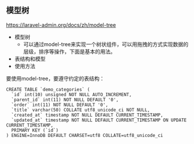 ## 模型树
https://laravel-admin.org/docs/zh/model-tree
- 模型树
    - 可以通过model-tree来实现一个树状组件，可以用拖拽的方式实现数据的层级，排序等操作，下面是基本的用法。
- 表结构和模型
- 使用方法

要使用model-tree，要遵守约定的表结构：
```
CREATE TABLE `demo_categories` (
  `id` int(10) unsigned NOT NULL AUTO_INCREMENT,
  `parent_id` int(11) NOT NULL DEFAULT '0',
  `order` int(11) NOT NULL DEFAULT '0',
  `title` varchar(50) COLLATE utf8_unicode_ci NOT NULL,
  `created_at` timestamp NOT NULL DEFAULT CURRENT_TIMESTAMP,
  `updated_at` timestamp NOT NULL DEFAULT CURRENT_TIMESTAMP ON UPDATE CURRENT_TIMESTAMP,
  PRIMARY KEY (`id`)
) ENGINE=InnoDB DEFAULT CHARSET=utf8 COLLATE=utf8_unicode_ci
```